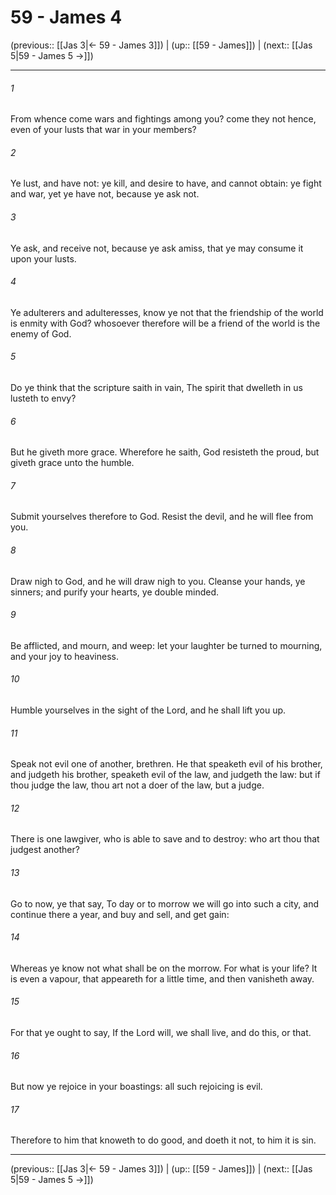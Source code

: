 # 59 - James 4

(previous:: [[Jas 3|← 59 - James 3]]) | (up:: [[59 - James]]) | (next:: [[Jas 5|59 - James 5 →]])

***


###### 1 
From whence come wars and fightings among you? come they not hence, even of your lusts that war in your members? 

###### 2 
Ye lust, and have not: ye kill, and desire to have, and cannot obtain: ye fight and war, yet ye have not, because ye ask not. 

###### 3 
Ye ask, and receive not, because ye ask amiss, that ye may consume it upon your lusts. 

###### 4 
Ye adulterers and adulteresses, know ye not that the friendship of the world is enmity with God? whosoever therefore will be a friend of the world is the enemy of God. 

###### 5 
Do ye think that the scripture saith in vain, The spirit that dwelleth in us lusteth to envy? 

###### 6 
But he giveth more grace. Wherefore he saith, God resisteth the proud, but giveth grace unto the humble. 

###### 7 
Submit yourselves therefore to God. Resist the devil, and he will flee from you. 

###### 8 
Draw nigh to God, and he will draw nigh to you. Cleanse your hands, ye sinners; and purify your hearts, ye double minded. 

###### 9 
Be afflicted, and mourn, and weep: let your laughter be turned to mourning, and your joy to heaviness. 

###### 10 
Humble yourselves in the sight of the Lord, and he shall lift you up. 

###### 11 
Speak not evil one of another, brethren. He that speaketh evil of his brother, and judgeth his brother, speaketh evil of the law, and judgeth the law: but if thou judge the law, thou art not a doer of the law, but a judge. 

###### 12 
There is one lawgiver, who is able to save and to destroy: who art thou that judgest another? 

###### 13 
Go to now, ye that say, To day or to morrow we will go into such a city, and continue there a year, and buy and sell, and get gain: 

###### 14 
Whereas ye know not what shall be on the morrow. For what is your life? It is even a vapour, that appeareth for a little time, and then vanisheth away. 

###### 15 
For that ye ought to say, If the Lord will, we shall live, and do this, or that. 

###### 16 
But now ye rejoice in your boastings: all such rejoicing is evil. 

###### 17 
Therefore to him that knoweth to do good, and doeth it not, to him it is sin.

***

(previous:: [[Jas 3|← 59 - James 3]]) | (up:: [[59 - James]]) | (next:: [[Jas 5|59 - James 5 →]])
